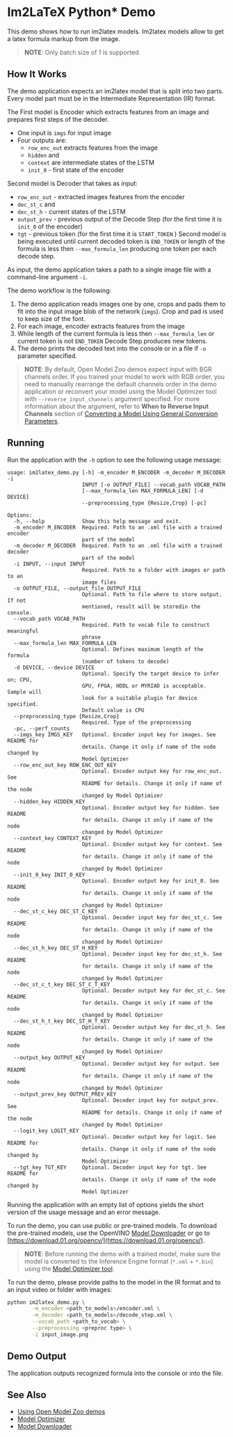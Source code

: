 # Im2LaTeX Python\* Demo

This demo shows how to run im2latex models. Im2latex models allow to get a latex formula markup from the image.

> **NOTE**: Only batch size of 1 is supported.

## How It Works

The demo application expects an im2latex model that is split into two parts. Every model part must be in the Intermediate Representation (IR) format.

The First model is Encoder which extracts features from an image and prepares first steps of the decoder.

* One input is `imgs` for input image 
* Four outputs are:
    * `row_enc_out` extracts features from the image
    * `hidden` and 
    * `context` are intermediate states of the LSTM
    * `init_0` - first state of the encoder

Second model is Decoder that takes as input:
* `row_enc_out` - extracted images features from the encoder
* `dec_st_c` and
* `dec_st_h` - current states of the LSTM
* `output_prev` - previous output of the Decode Step (for the first time it is `init_0` of the encoder)
* `tgt` - previous token (for the first time it is `START_TOKEN` )
Second model is being executed until current decoded token is `END_TOKEN` or length of the formula is less then `--max_formula_len` producing one token per each decode step.

As input, the demo application takes a path to a single image file with a command-line argument `-i`.

The demo workflow is the following:

1. The demo application reads images one by one, crops and pads them to fit into the input image blob of the network (`imgs`). Crop and pad is used to keep size of the font.
2. For each image, encoder extracts features from the image
3. While length of the current formula is less then `--max_formula_len` or current token is not `END_TOKEN` Decode Step produces new tokens.
5. The demo prints the decoded text into the console or in a file if `-o` parameter specified. 

> **NOTE**: By default, Open Model Zoo demos expect input with BGR channels order. If you trained your model to work with RGB order, you need to manually rearrange the default channels order in the demo application or reconvert your model using the Model Optimizer tool with `--reverse_input_channels` argument specified. For more information about the argument, refer to **When to Reverse Input Channels** section of [Converting a Model Using General Conversion Parameters](https://docs.openvinotoolkit.org/latest/_docs_MO_DG_prepare_model_convert_model_Converting_Model_General.html).

## Running

Run the application with the `-h` option to see the following usage message:

```
usage: im2latex_demo.py [-h] -m_encoder M_ENCODER -m_decoder M_DECODER -i
                        INPUT [-o OUTPUT_FILE] --vocab_path VOCAB_PATH
                        [--max_formula_len MAX_FORMULA_LEN] [-d DEVICE]
                        --preprocessing_type {Resize,Crop} [-pc]

Options:
  -h, --help            Show this help message and exit.
  -m_encoder M_ENCODER  Required. Path to an .xml file with a trained encoder
                        part of the model
  -m_decoder M_DECODER  Required. Path to an .xml file with a trained decoder
                        part of the model
  -i INPUT, --input INPUT
                        Required. Path to a folder with images or path to an
                        image files
  -o OUTPUT_FILE, --output_file OUTPUT_FILE
                        Optional. Path to file where to store output. If not
                        mentioned, result will be storedin the console.
  --vocab_path VOCAB_PATH
                        Required. Path to vocab file to construct meaningful
                        phrase
  --max_formula_len MAX_FORMULA_LEN
                        Optional. Defines maximum length of the formula
                        (number of tokens to decode)
  -d DEVICE, --device DEVICE
                        Optional. Specify the target device to infer on; CPU,
                        GPU, FPGA, HDDL or MYRIAD is acceptable. Sample will
                        look for a suitable plugin for device specified.
                        Default value is CPU
  --preprocessing_type {Resize,Crop}
                        Required. Type of the preprocessing
  -pc, --perf_counts
  --imgs_key IMGS_KEY   Optional. Encoder input key for images. See README for
                        details. Change it only if name of the node changed by
                        Model Optimizer
  --row_enc_out_key ROW_ENC_OUT_KEY
                        Optional. Encoder output key for row_enc_out. See
                        README for details. Change it only if name of the node
                        changed by Model Optimizer
  --hidden_key HIDDEN_KEY
                        Optional. Encoder output key for hidden. See README
                        for details. Change it only if name of the node
                        changed by Model Optimizer
  --context_key CONTEXT_KEY
                        Optional. Encoder output key for context. See README
                        for details. Change it only if name of the node
                        changed by Model Optimizer
  --init_0_key INIT_0_KEY
                        Optional. Encoder output key for init_0. See README
                        for details. Change it only if name of the node
                        changed by Model Optimizer
  --dec_st_c_key DEC_ST_C_KEY
                        Optional. Decoder input key for dec_st_c. See README
                        for details. Change it only if name of the node
                        changed by Model Optimizer
  --dec_st_h_key DEC_ST_H_KEY
                        Optional. Decoder input key for dec_st_h. See README
                        for details. Change it only if name of the node
                        changed by Model Optimizer
  --dec_st_c_t_key DEC_ST_C_T_KEY
                        Optional. Decoder output key for dec_st_c. See README
                        for details. Change it only if name of the node
                        changed by Model Optimizer
  --dec_st_h_t_key DEC_ST_H_T_KEY
                        Optional. Decoder output key for dec_st_h. See README
                        for details. Change it only if name of the node
                        changed by Model Optimizer
  --output_key OUTPUT_KEY
                        Optional. Decoder output key for output. See README
                        for details. Change it only if name of the node
                        changed by Model Optimizer
  --output_prev_key OUTPUT_PREV_KEY
                        Optional. Decoder input key for output_prev. See
                        README for details. Change it only if name of the node
                        changed by Model Optimizer
  --logit_key LOGIT_KEY
                        Optional. Decoder output key for logit. See README for
                        details. Change it only if name of the node changed by
                        Model Optimizer
  --tgt_key TGT_KEY     Optional. Decoder input key for tgt. See README for
                        details. Change it only if name of the node changed by
                        Model Optimizer
```

Running the application with an empty list of options yields the short version of the usage message and an error message.

To run the demo, you can use public or pre-trained models. To download the pre-trained models, use the OpenVINO [Model Downloader](../../../tools/downloader/README.md) or go to [https://download.01.org/opencv/](https://download.01.org/opencv/).

> **NOTE**: Before running the demo with a trained model, make sure the model is converted to the Inference Engine format (`*.xml` + `*.bin`) using the [Model Optimizer tool](https://docs.openvinotoolkit.org/latest/_docs_MO_DG_Deep_Learning_Model_Optimizer_DevGuide.html).

To run the demo, please provide paths to the model in the IR format and to an input video or folder with images:
```bash
python im2latex_demo.py \
        -m_encoder <path_to_models>/encoder.xml \
        -m_decoder <path_to_models>/decode_step.xml \
        --vocab_path <path_to_vocab> \
        --preprocessing <preproc type> \
        -i input_image.png
```

## Demo Output

The application outputs recognized formula into the console or into the file.

## See Also
* [Using Open Model Zoo demos](../../README.md)
* [Model Optimizer](https://docs.openvinotoolkit.org/latest/_docs_MO_DG_Deep_Learning_Model_Optimizer_DevGuide.html)
* [Model Downloader](../../../tools/downloader/README.md)
